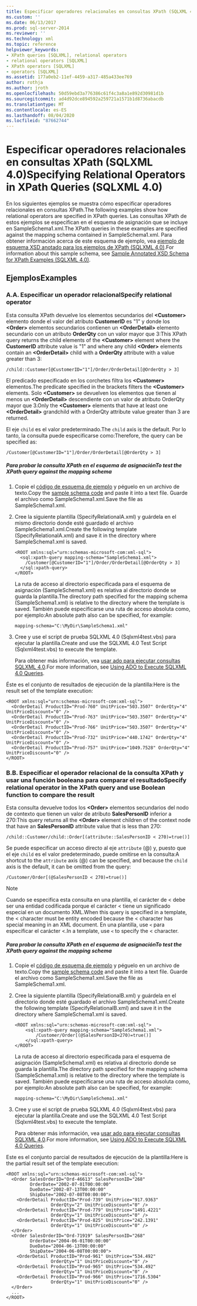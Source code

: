 ```yaml
---
title: Especificar operadores relacionales en consultas XPath (SQLXML 4,0) | Microsoft Docs
ms.custom: ''
ms.date: 06/13/2017
ms.prod: sql-server-2014
ms.reviewer: ''
ms.technology: xml
ms.topic: reference
helpviewer_keywords:
- XPath queries [SQLXML], relational operators
- relational operators [SQLXML]
- XPath operators [SQLXML]
- operators [SQLXML]
ms.assetid: 177a0eb2-11ef-4459-a317-485a433ee769
author: rothja
ms.author: jroth
ms.openlocfilehash: 50d59ebd3a776386c61f4c3a8a1e892d30981d1b
ms.sourcegitcommit: ad4d92dce894592a259721a1571b1d8736abacdb
ms.translationtype: MT
ms.contentlocale: es-ES
ms.lasthandoff: 08/04/2020
ms.locfileid: "87662744"
---
```

# <a name="specifying-relational-operators-in-xpath-queries-sqlxml-40"></a><span data-ttu-id="32bf8-102">Especificar operadores relacionales en consultas XPath (SQLXML 4.0)</span><span class="sxs-lookup"><span data-stu-id="32bf8-102">Specifying Relational Operators in XPath Queries (SQLXML 4.0)</span></span>
  <span data-ttu-id="32bf8-103">En los siguientes ejemplos se muestra cómo especificar operadores relacionales en consultas XPath.</span><span class="sxs-lookup"><span data-stu-id="32bf8-103">The following examples show how relational operators are specified in XPath queries.</span></span> <span data-ttu-id="32bf8-104">Las consultas XPath de estos ejemplos se especifican en el esquema de asignación que se incluye en SampleSchema1.xml.</span><span class="sxs-lookup"><span data-stu-id="32bf8-104">The XPath queries in these examples are specified against the mapping schema contained in SampleSchema1.xml.</span></span> <span data-ttu-id="32bf8-105">Para obtener información acerca de este esquema de ejemplo, vea [ejemplo de esquema XSD anotado para los ejemplos de XPath &#40;SQLXML 4,0&#41;](sample-annotated-xsd-schema-for-xpath-examples-sqlxml-4-0.md).</span><span class="sxs-lookup"><span data-stu-id="32bf8-105">For information about this sample schema, see [Sample Annotated XSD Schema for XPath Examples &#40;SQLXML 4.0&#41;](sample-annotated-xsd-schema-for-xpath-examples-sqlxml-4-0.md).</span></span>  
  
## <a name="examples"></a><span data-ttu-id="32bf8-106">Ejemplos</span><span class="sxs-lookup"><span data-stu-id="32bf8-106">Examples</span></span>  
  
### <a name="a-specify-relational-operator"></a><span data-ttu-id="32bf8-107">A.</span><span class="sxs-lookup"><span data-stu-id="32bf8-107">A.</span></span> <span data-ttu-id="32bf8-108">Especificar un operador relacional</span><span class="sxs-lookup"><span data-stu-id="32bf8-108">Specify relational operator</span></span>  
 <span data-ttu-id="32bf8-109">Esta consulta XPath devuelve los elementos secundarios del **\<Customer>** elemento donde el valor del atributo **CustomerID** es "1" y donde los **\<Order>** elementos secundarios contienen un **\<OrderDetail>** elemento secundario con un atributo **OrderQty** con un valor mayor que 3:</span><span class="sxs-lookup"><span data-stu-id="32bf8-109">This XPath query returns the child elements of the **\<Customer>** element where the **CustomerID** attribute value is "1" and where any child **\<Order>** elements contain an **\<OrderDetail>** child with a **OrderQty** attribute with a value greater than 3:</span></span>  
  
```  
/child::Customer[@CustomerID="1"]/Order/OrderDetail[@OrderQty > 3]  
```  
  
 <span data-ttu-id="32bf8-110">El predicado especificado en los corchetes filtra los **\<Customer>** elementos.</span><span class="sxs-lookup"><span data-stu-id="32bf8-110">The predicate specified in the brackets filters the **\<Customer>** elements.</span></span> <span data-ttu-id="32bf8-111">Solo **\<Customer>** se devuelven los elementos que tienen al menos un **\<OrderDetail>** descendiente con un valor de atributo OrderQty mayor que 3.</span><span class="sxs-lookup"><span data-stu-id="32bf8-111">Only the **\<Customer>** elements that have at least one **\<OrderDetail>** grandchild with a OrderQty attribute value greater than 3 are returned.</span></span>  
  
 <span data-ttu-id="32bf8-112">El eje `child` es el valor predeterminado.</span><span class="sxs-lookup"><span data-stu-id="32bf8-112">The `child` axis is the default.</span></span> <span data-ttu-id="32bf8-113">Por lo tanto, la consulta puede especificarse como:</span><span class="sxs-lookup"><span data-stu-id="32bf8-113">Therefore, the query can be specified as:</span></span>  
  
```  
/Customer[@CustomerID="1"]/Order/OrderDetail[@OrderQty > 3]  
```  
  
##### <a name="to-test-the-xpath-query-against-the-mapping-schema"></a><span data-ttu-id="32bf8-114">Para probar la consulta XPath en el esquema de asignación</span><span class="sxs-lookup"><span data-stu-id="32bf8-114">To test the XPath query against the mapping schema</span></span>  
  
1.  <span data-ttu-id="32bf8-115">Copie el [código de esquema de ejemplo](sample-annotated-xsd-schema-for-xpath-examples-sqlxml-4-0.md) y péguelo en un archivo de texto.</span><span class="sxs-lookup"><span data-stu-id="32bf8-115">Copy the [sample schema code](sample-annotated-xsd-schema-for-xpath-examples-sqlxml-4-0.md) and paste it into a text file.</span></span> <span data-ttu-id="32bf8-116">Guarde el archivo como SampleSchema1.xml.</span><span class="sxs-lookup"><span data-stu-id="32bf8-116">Save the file as SampleSchema1.xml.</span></span>  
  
2.  <span data-ttu-id="32bf8-117">Cree la siguiente plantilla (SpecifyRelationalA.xml) y guárdela en el mismo directorio donde esté guardado el archivo SampleSchema1.xml.</span><span class="sxs-lookup"><span data-stu-id="32bf8-117">Create the following template (SpecifyRelationalA.xml) and save it in the directory where SampleSchema1.xml is saved.</span></span>  
  
    ```  
    <ROOT xmlns:sql="urn:schemas-microsoft-com:xml-sql">  
      <sql:xpath-query mapping-schema="SampleSchema1.xml">  
        /Customer[@CustomerID="1"]/Order/OrderDetail[@OrderQty > 3]  
      </sql:xpath-query>  
    </ROOT>  
    ```  
  
     <span data-ttu-id="32bf8-118">La ruta de acceso al directorio especificada para el esquema de asignación (SampleSchema1.xml) es relativa al directorio donde se guarda la plantilla.</span><span class="sxs-lookup"><span data-stu-id="32bf8-118">The directory path specified for the mapping schema (SampleSchema1.xml) is relative to the directory where the template is saved.</span></span> <span data-ttu-id="32bf8-119">También puede especificarse una ruta de acceso absoluta como, por ejemplo:</span><span class="sxs-lookup"><span data-stu-id="32bf8-119">An absolute path also can be specified, for example:</span></span>  
  
    ```  
    mapping-schema="C:\MyDir\SampleSchema1.xml"  
    ```  
  
3.  <span data-ttu-id="32bf8-120">Cree y use el script de prueba SQLXML 4.0 (Sqlxml4test.vbs) para ejecutar la plantilla.</span><span class="sxs-lookup"><span data-stu-id="32bf8-120">Create and use the SQLXML 4.0 Test Script (Sqlxml4test.vbs) to execute the template.</span></span>  
  
     <span data-ttu-id="32bf8-121">Para obtener más información, vea [usar ado para ejecutar consultas SQLXML 4,0](../../sqlxml/using-ado-to-execute-sqlxml-4-0-queries.md).</span><span class="sxs-lookup"><span data-stu-id="32bf8-121">For more information, see [Using ADO to Execute SQLXML 4.0 Queries](../../sqlxml/using-ado-to-execute-sqlxml-4-0-queries.md).</span></span>  
  
 <span data-ttu-id="32bf8-122">Éste es el conjunto de resultados de ejecución de la plantilla:</span><span class="sxs-lookup"><span data-stu-id="32bf8-122">Here is the result set of the template execution:</span></span>  
  
```  
<ROOT xmlns:sql="urn:schemas-microsoft-com:xml-sql">  
  <OrderDetail ProductID="Prod-760" UnitPrice="503.3507" OrderQty="4" UnitPriceDiscount="0" />   
  <OrderDetail ProductID="Prod-763" UnitPrice="503.3507" OrderQty="4" UnitPriceDiscount="0" />   
  <OrderDetail ProductID="Prod-766" UnitPrice="503.3507" OrderQty="4" UnitPriceDiscount="0" />   
  <OrderDetail ProductID="Prod-732" UnitPrice="440.1742" OrderQty="4" UnitPriceDiscount="0" />   
  <OrderDetail ProductID="Prod-757" UnitPrice="1049.7528" OrderQty="4" UnitPriceDiscount="0" />   
</ROOT>  
```  
  
### <a name="b-specify-relational-operator-in-the-xpath-query-and-use-boolean-function-to-compare-the-result"></a><span data-ttu-id="32bf8-123">B.</span><span class="sxs-lookup"><span data-stu-id="32bf8-123">B.</span></span> <span data-ttu-id="32bf8-124">Especificar el operador relacional de la consulta XPath y usar una función booleana para comparar el resultado</span><span class="sxs-lookup"><span data-stu-id="32bf8-124">Specify relational operator in the XPath query and use Boolean function to compare the result</span></span>  
 <span data-ttu-id="32bf8-125">Esta consulta devuelve todos los **\<Order>** elementos secundarios del nodo de contexto que tienen un valor de atributo **SalesPersonID** inferior a 270:</span><span class="sxs-lookup"><span data-stu-id="32bf8-125">This query returns all the **\<Order>** element children of the context node that have an **SalesPersonID** attribute value that is less than 270:</span></span>  
  
```  
/child::Customer/child::Order[(attribute::SalesPersonID < 270)=true()]  
```  
  
 <span data-ttu-id="32bf8-126">Se puede especificar un acceso directo al eje `attribute` (@) y, puesto que el eje `child` es el valor predeterminado, puede omitirse en la consulta:</span><span class="sxs-lookup"><span data-stu-id="32bf8-126">A shortcut to the `attribute` axis (@) can be specified, and because the `child` axis is the default, it can be omitted from the query:</span></span>  
  
```  
/Customer/Order[(@SalesPersonID < 270)=true()]  
```  
  
> [!NOTE]  
>  <span data-ttu-id="32bf8-127">Cuando se especifica esta consulta en una plantilla, el carácter de < debe ser una entidad codificada porque el carácter < tiene un significado especial en un documento XML.</span><span class="sxs-lookup"><span data-stu-id="32bf8-127">When this query is specified in a template, the < character must be entity encoded because the < character has special meaning in an XML document.</span></span> <span data-ttu-id="32bf8-128">En una plantilla, use `<` para especificar el carácter <.</span><span class="sxs-lookup"><span data-stu-id="32bf8-128">In a template, use `<` to specify the < character.</span></span>  
  
##### <a name="to-test-the-xpath-query-against-the-mapping-schema"></a><span data-ttu-id="32bf8-129">Para probar la consulta XPath en el esquema de asignación</span><span class="sxs-lookup"><span data-stu-id="32bf8-129">To test the XPath query against the mapping schema</span></span>  
  
1.  <span data-ttu-id="32bf8-130">Copie el [código de esquema de ejemplo](sample-annotated-xsd-schema-for-xpath-examples-sqlxml-4-0.md) y péguelo en un archivo de texto.</span><span class="sxs-lookup"><span data-stu-id="32bf8-130">Copy the [sample schema code](sample-annotated-xsd-schema-for-xpath-examples-sqlxml-4-0.md) and paste it into a text file.</span></span> <span data-ttu-id="32bf8-131">Guarde el archivo como SampleSchema1.xml.</span><span class="sxs-lookup"><span data-stu-id="32bf8-131">Save the file as SampleSchema1.xml.</span></span>  
  
2.  <span data-ttu-id="32bf8-132">Cree la siguiente plantilla (SpecifyRelationalB.xml) y guárdela en el directorio donde esté guardado el archivo SampleSchema1.xml.</span><span class="sxs-lookup"><span data-stu-id="32bf8-132">Create the following template (SpecifyRelationalB.xml) and save it in the directory where SampleSchema1.xml is saved.</span></span>  
  
    ```  
    <ROOT xmlns:sql="urn:schemas-microsoft-com:xml-sql">  
        <sql:xpath-query mapping-schema="SampleSchema1.xml">  
            /Customer/Order[(@SalesPersonID<270)=true()]  
        </sql:xpath-query>  
    </ROOT>  
    ```  
  
     <span data-ttu-id="32bf8-133">La ruta de acceso al directorio especificada para el esquema de asignación (SampleSchema1.xml) es relativa al directorio donde se guarda la plantilla.</span><span class="sxs-lookup"><span data-stu-id="32bf8-133">The directory path specified for the mapping schema (SampleSchema1.xml) is relative to the directory where the template is saved.</span></span> <span data-ttu-id="32bf8-134">También puede especificarse una ruta de acceso absoluta como, por ejemplo:</span><span class="sxs-lookup"><span data-stu-id="32bf8-134">An absolute path also can be specified, for example:</span></span>  
  
    ```  
    mapping-schema="C:\MyDir\SampleSchema1.xml"  
    ```  
  
3.  <span data-ttu-id="32bf8-135">Cree y use el script de prueba SQLXML 4.0 (Sqlxml4test.vbs) para ejecutar la plantilla.</span><span class="sxs-lookup"><span data-stu-id="32bf8-135">Create and use the SQLXML 4.0 Test Script (Sqlxml4test.vbs) to execute the template.</span></span>  
  
     <span data-ttu-id="32bf8-136">Para obtener más información, vea [usar ado para ejecutar consultas SQLXML 4,0](../../sqlxml/using-ado-to-execute-sqlxml-4-0-queries.md).</span><span class="sxs-lookup"><span data-stu-id="32bf8-136">For more information, see [Using ADO to Execute SQLXML 4.0 Queries](../../sqlxml/using-ado-to-execute-sqlxml-4-0-queries.md).</span></span>  
  
 <span data-ttu-id="32bf8-137">Este es el conjunto parcial de resultados de ejecución de la plantilla:</span><span class="sxs-lookup"><span data-stu-id="32bf8-137">Here is the partial result set of the template execution:</span></span>  
  
```  
<ROOT xmlns:sql="urn:schemas-microsoft-com:xml-sql">  
  <Order SalesOrderID="Ord-46613" SalesPersonID="268"   
         OrderDate="2002-07-01T00:00:00"   
         DueDate="2002-07-13T00:00:00"   
         ShipDate="2002-07-08T00:00:00">  
    <OrderDetail ProductID="Prod-739" UnitPrice="917.9363"   
                 OrderQty="2" UnitPriceDiscount="0" />   
    <OrderDetail ProductID="Prod-779" UnitPrice="1491.4221"   
                 OrderQty="1" UnitPriceDiscount="0" />   
    <OrderDetail ProductID="Prod-825" UnitPrice="242.1391"   
                 OrderQty="1" UnitPriceDiscount="0" />   
  </Order>  
  <Order SalesOrderID="Ord-71919" SalesPersonID="268"  
         OrderDate="2004-06-01T00:00:00"   
         DueDate="2004-06-13T00:00:00"   
         ShipDate="2004-06-08T00:00:00">  
    <OrderDetail ProductID="Prod-961" UnitPrice="534.492"   
                 OrderQty="1" UnitPriceDiscount="0" />   
    <OrderDetail ProductID="Prod-965" UnitPrice="534.492"   
                 OrderQty="1" UnitPriceDiscount="0" />   
    <OrderDetail ProductID="Prod-966" UnitPrice="1716.5304"   
                 OrderQty="1" UnitPriceDiscount="0" />   
  </Order>  
  ...  
</ROOT>  
```  
  
  

